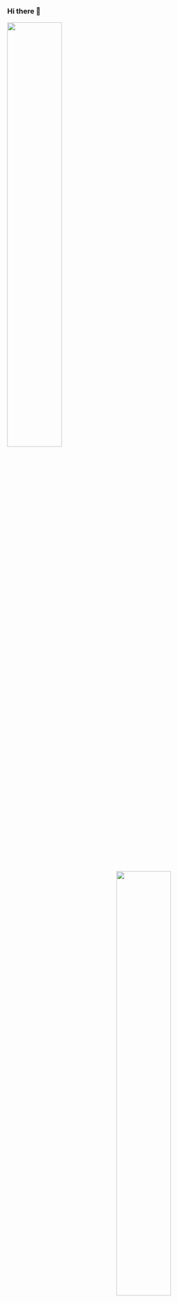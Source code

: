 ### Hi there 👋

<!--
**inory121/inory121** is a ✨ _special_ ✨ repository because its `README.md` (this file) appears on your GitHub profile.

Here are some ideas to get you started:

- 🔭 I’m currently working on ...
- 🌱 I’m currently learning ...
- 👯 I’m looking to collaborate on ...
- 🤔 I’m looking for help with ...
- 💬 Ask me about ...
- 📫 How to reach me: ...
- 😄 Pronouns: ...
- ⚡ Fun fact: ...
-->

<div>
	<img src="https://github-readme-stats.vercel.app/api/top-langs/?username=inory121&layout=compact"  width="50%"/>
	<img src="https://inory.oss-cn-shanghai.aliyuncs.com/Just.Be.Friends.full.3181640.gif" align="right"  width="50%"/>
</div>

<img width="600" height="400" src="https://github-widgetbox.vercel.app/api/skills?languages=js,java,python,html,css,c,bash,xml,json,yaml,mysql,solidity,sass,markdown" />


